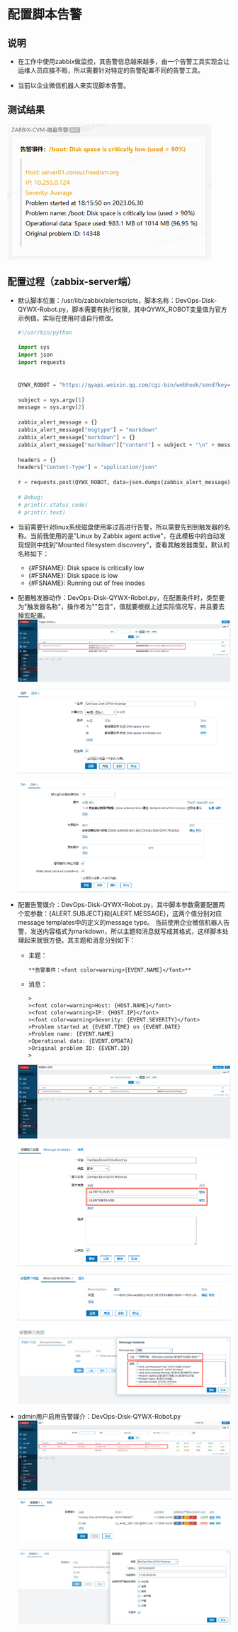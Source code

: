 # 配置脚本告警

## 说明
- 在工作中使用zabbix做监控，其告警信息越来越多，由一个告警工具实现会让运维人员应接不暇，所以需要针对特定的告警配置不同的告警工具。

- 当前以企业微信机器人来实现脚本告警。

## 测试结果
![zabbix-6.0-lts--配置磁盘告警结果01.png](images/zabbix/zabbix-6.0-lts--配置磁盘告警结果01.png)

## 配置过程（zabbix-server端）
- 默认脚本位置：/usr/lib/zabbix/alertscripts，脚本名称：DevOps-Disk-QYWX-Robot.py，脚本需要有执行权限，其中QYWX_ROBOT变量值为官方示例值，实际在使用时请自行修改。
  ```python
  #!/usr/bin/python
  
  import sys
  import json
  import requests
  
  
  QYWX_ROBOT = "https://qyapi.weixin.qq.com/cgi-bin/webhook/send?key=693a91f6-7xxx-4bc4-97a0-0ec2sifa5aaa"
  
  subject = sys.argv[1]
  message = sys.argv[2]
  
  zabbix_alert_message = {}
  zabbix_alert_message["msgtype"] = "markdown"
  zabbix_alert_message["markdown"] = {}
  zabbix_alert_message["markdown"]["content"] = subject + "\n" + message
  
  headers = {}
  headers["Content-Type"] = "application/json"
  
  r = requests.post(QYWX_ROBOT, data=json.dumps(zabbix_alert_message), headers=headers)
  
  # Debug:
  # print(r.status_code)
  # print(r.text)
  ```

- 当前需要针对linux系统磁盘使用率过高进行告警，所以需要先到到触发器的名称。当前我使用的是"Linux by Zabbix agent active"，在此模板中的自动发现规则中找到"Mounted filesystem discovery"，查看其触发器类型，默认的名称如下：
    - {#FSNAME}: Disk space is critically low
    - {#FSNAME}: Disk space is low
    - {#FSNAME}: Running out of free inodes


- 配置触发器动作：DevOps-Disk-QYWX-Robot.py，在配置条件时，类型要为"触发器名称"，操作者为""包含"，值就要根据上述实际情况写，并且要去掉宏配置。
  ![zabbix-6.0-lts--配置磁盘告警触发器01.png](images/zabbix/zabbix-6.0-lts--配置磁盘告警触发器01.png)

  ![zabbix-6.0-lts--配置磁盘告警触发器02.png](images/zabbix/zabbix-6.0-lts--配置磁盘告警触发器02.png)

  ![zabbix-6.0-lts--配置磁盘告警触发器03.png](images/zabbix/zabbix-6.0-lts--配置磁盘告警触发器03.png)


- 配置告警媒介：DevOps-Disk-QYWX-Robot.py，其中脚本参数需要配置两个宏参数：{ALERT.SUBJECT}和{ALERT.MESSAGE}，这两个值分别对应message templates中的定义的message type。
  当前使用企业微信机器人告警，发送内容格式为markdown，所以主题和消息就写成其格式，这样脚本处理起来就很方便。其主题和消息分别如下：
  - 主题：
    ```shell
    **告警事件：<font color=warning>{EVENT.NAME}</font>**
    ```
  - 消息：
    ```shell
    >
    ><font color=warning>Host: {HOST.NAME}</font>
    ><font color=warning>IP: {HOST.IP}</font>
    ><font color=warning>Severity: {EVENT.SEVERITY}</font>
    >Problem started at {EVENT.TIME} on {EVENT.DATE}
    >Problem name: {EVENT.NAME}
    >Operational data: {EVENT.OPDATA}
    >Original problem ID: {EVENT.ID}
    >
    ```
  ![zabbix-6.0-lts--配置磁盘告警媒介01.png](images/zabbix/zabbix-6.0-lts--配置磁盘告警媒介01.png)

  ![zabbix-6.0-lts--配置磁盘告警媒介02.png](images/zabbix/zabbix-6.0-lts--配置磁盘告警媒介02.png)

  ![zabbix-6.0-lts--配置磁盘告警媒介03.png](images/zabbix/zabbix-6.0-lts--配置磁盘告警媒介03.png)

  ![zabbix-6.0-lts--配置磁盘告警媒介04.png](images/zabbix/zabbix-6.0-lts--配置磁盘告警媒介04.png)

- admin用户启用告警媒介：DevOps-Disk-QYWX-Robot.py
  ![zabbix-6.0-lts--admin用户启用告警媒介：DevOps-Disk-QYWX-Robot.py-01.png](images/zabbix/zabbix-6.0-lts--admin用户启用告警媒介：DevOps-Disk-QYWX-Robot.py-01.png)
  
  ![zabbix-6.0-lts--admin用户启用告警媒介：DevOps-Disk-QYWX-Robot.py-02.png](images/zabbix/zabbix-6.0-lts--admin用户启用告警媒介：DevOps-Disk-QYWX-Robot.py-02.png)

  ![zabbix-6.0-lts--admin用户启用告警媒介：DevOps-Disk-QYWX-Robot.py-03.png](images/zabbix/zabbix-6.0-lts--admin用户启用告警媒介：DevOps-Disk-QYWX-Robot.py-03.png)